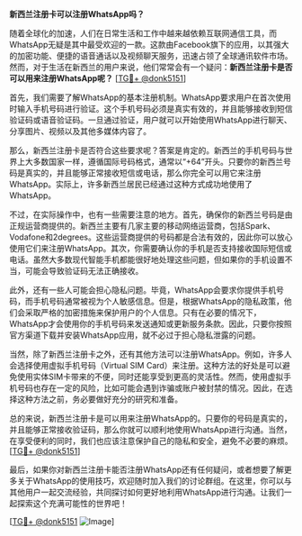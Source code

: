 **新西兰注册卡可以注册WhatsApp吗？**

随着全球化的加速，人们在日常生活和工作中越来越依赖互联网通信工具，而WhatsApp无疑是其中最受欢迎的一款。这款由Facebook旗下的应用，以其强大的加密功能、便捷的语音通话以及视频聊天服务，迅速占领了全球通讯软件市场。然而，对于生活在新西兰的用户来说，他们常常会有一个疑问：**新西兰注册卡是否可以用来注册WhatsApp呢？** [[TG💪+ @donk5151](https://t.me/s/donk5151)]

首先，我们需要了解WhatsApp的基本注册机制。WhatsApp要求用户在首次使用时输入手机号码进行验证。这个手机号码必须是真实有效的，并且能够接收到短信验证码或语音验证码。一旦通过验证，用户就可以开始使用WhatsApp进行聊天、分享图片、视频以及其他多媒体内容了。

那么，新西兰注册卡是否符合这些要求呢？答案是肯定的。新西兰的手机号码与世界上大多数国家一样，遵循国际号码格式，通常以“+64”开头。只要你的新西兰号码是真实的，并且能够正常接收短信或电话，那么你完全可以用它来注册WhatsApp。实际上，许多新西兰居民已经通过这种方式成功地使用了WhatsApp。

不过，在实际操作中，也有一些需要注意的地方。首先，确保你的新西兰号码是由正规运营商提供的。新西兰主要有几家主要的移动网络运营商，包括Spark、Vodafone和2degrees。这些运营商提供的号码都是合法有效的，因此你可以放心使用它们来注册WhatsApp。其次，你需要确认你的手机是否支持接收国际短信或电话。虽然大多数现代智能手机都能很好地处理这些问题，但如果你的手机设置不当，可能会导致验证码无法正确接收。

此外，还有一些人可能会担心隐私问题。毕竟，WhatsApp会要求你提供手机号码，而手机号码通常被视为个人敏感信息。但是，根据WhatsApp的隐私政策，他们会采取严格的加密措施来保护用户的个人信息。只有在必要的情况下，WhatsApp才会使用你的手机号码来发送通知或更新服务条款。因此，只要你按照官方渠道下载并安装WhatsApp应用，就不必过于担心隐私泄露的问题。

当然，除了新西兰注册卡之外，还有其他方法可以注册WhatsApp。例如，许多人会选择使用虚拟手机号码（Virtual SIM Card）来注册。这种方法的好处是可以避免使用实体SIM卡带来的不便，同时还能享受到更高的灵活性。然而，使用虚拟手机号码也存在一定的风险，比如可能会遇到诈骗或账户被封禁的情况。因此，在选择这种方法之前，务必要做好充分的研究和准备。

总的来说，新西兰注册卡是可以用来注册WhatsApp的。只要你的号码是真实的，并且能够正常接收验证码，那么你就可以顺利地使用WhatsApp进行沟通。当然，在享受便利的同时，我们也应该注意保护自己的隐私和安全，避免不必要的麻烦。[[TG💪+ @donk5151](https://t.me/s/donk5151)]

最后，如果你对新西兰注册卡能否注册WhatsApp还有任何疑问，或者想要了解更多关于WhatsApp的使用技巧，欢迎随时加入我们的讨论群组。在这里，你可以与其他用户一起交流经验，共同探讨如何更好地利用WhatsApp进行沟通。让我们一起探索这个充满可能性的世界吧！

[[TG💪+ @donk5151](https://t.me/s/donk5151) ![Image](https://i.postimg.cc/rwNCRYN7/Snipaste-2025-04-30-17-27-05.png)]
